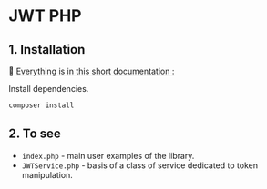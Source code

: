 # JWT PHP

## 1. Installation

🔗 [Everything is in this short documentation :](https://github.com/firebase/php-jwt)

Install dependencies.

```bash
composer install
```

## 2. To see

- `index.php` - main user examples of the library.
- `JWTService.php` - basis of a class of service dedicated to token manipulation.
